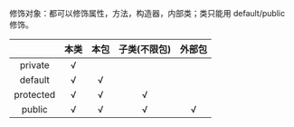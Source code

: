 修饰对象：都可以修饰属性，方法，构造器，内部类；类只能用 default/public 修饰。

|           | 本类 | 本包 | 子类(不限包) | 外部包 |
| :-------: | :--: | :--: | :----------: | :----: |
|  private  |  √   |      |              |        |
|  default  |  √   |  √   |              |        |
| protected |  √   |  √   |      √       |        |
|  public   |  √   |  √   |      √       |   √    |
